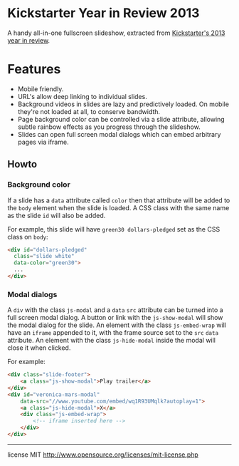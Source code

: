 # Kickstarter Year in Review 2013

A handy all-in-one fullscreen slideshow, extracted from <a href="https://www.kickstarter.com/year/2013" target="_blank">Kickstarter's
2013 year in review</a>.

# Features
- Mobile friendly.
- URL's allow deep linking to individual slides.
- Background videos in slides are lazy and predictively loaded. On mobile they're not loaded at all, to conserve bandwidth.
- Page background color can be controlled via a slide attribute, allowing subtle rainbow effects as you progress through the slideshow.
- Slides can open full screen modal dialogs which can embed arbitrary pages via iframe.

## Howto

### Background color

If a slide has a `data` attribute called `color` then that attribute will be added to the `body` element when the slide is loaded.
A CSS class with the same name as the slide `id` will also be added.

For example, this slide will have `green30 dollars-pledged` set as the CSS class on `body`:

```html
<div id="dollars-pledged"
  class="slide white"
  data-color="green30">
  ...
</div>
```

### Modal dialogs

A `div` with the class `js-modal` and a `data` `src` attribute can be turned into a full screen modal dialog. A button
or link with the `js-show-modal` will show the modal dialog for the slide. An element with the class `js-embed-wrap`
will have an `iframe` appended to it, with the frame source set to the `src` `data` attribute. An element with the class
`js-hide-modal` inside the modal will close it when clicked.

For example:

```html
<div class="slide-footer">
    <a class="js-show-modal">Play trailer</a>
</div>
<div id="veronica-mars-modal"
    data-src="//www.youtube.com/embed/wq1R93UMqlk?autoplay=1">
    <a class="js-hide-modal">X</a>
    <div class="js-embed-wrap">
        <!-- iframe inserted here -->
    </div>
</div>
```

---

license MIT http://www.opensource.org/licenses/mit-license.php

